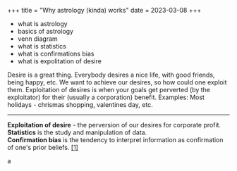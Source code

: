 +++
title = "Why astrology (kinda) works"
date = 2023-03-08
+++

- what is astrology
- basics of astrology
- venn diagram
- what is statistics
- what is confirmations bias
- what is expolitation of desire

Desire is a great thing. Everybody desires a nice life, with good friends,
being happy, etc. We want to achieve our desires, so how could one exploit them.
Exploitation of desires is when your goals get perverted (by the exploitator)
for their (usually a corporation) benefit.
Examples:
Most holidays - chrismas shopping, valentines day, etc.

---

**Exploitation of desire** - the perversion of our desires for corporate
profit.  
**Statistics** is the study and manipulation of data.  
**Confirmation bias** is the tendency to interpret information as confirmation
of one's prior beliefs. [\[1\]][1]

a

[1]: https://en.wikipedia.org/wiki/Confirmation_bias#:~:text=Confirmation%20bias%20is%20the%20tendency,one's%20prior%20beliefs%20or%20values.
